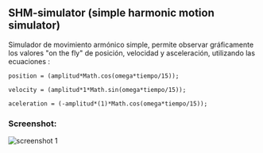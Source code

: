 
## SHM-simulator (simple harmonic motion simulator)

Simulador de movimiento armónico simple, permite observar gráficamente los valores "on the fly" de posición, velocidad y asceleración, utilizando las ecuaciones :

  `position = (amplitud*Math.cos(omega*tiempo/15));`
  
  `velocity = (amplitud*1*Math.sin(omega*tiempo/15));`
  
  `aceleration = (-amplitud*(1)*Math.cos(omega*tiempo/15));`
  
### Screenshot:

![screenshot 1](https://raw.github.com/hcarrasc/SHM-simulator/master/img/1.png)
